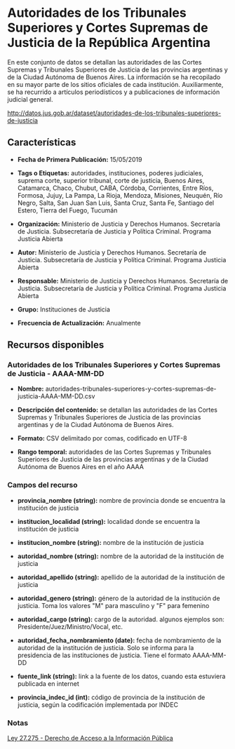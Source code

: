 Autoridades de los Tribunales Superiores y Cortes Supremas de Justicia de la República Argentina
================================================================================================

En este conjunto de datos se detallan las autoridades de las Cortes Supremas y Tribunales Superiores de Justicia de las provincias argentinas y de la Ciudad Autónoma de Buenos Aires. La información se ha recopilado en su mayor parte de los sitios oficiales de cada institución. Auxiliarmente, se ha recurrido a artículos periodísticos y a publicaciones de información judicial general.

http://datos.jus.gob.ar/dataset/autoridades-de-los-tribunales-superiores-de-justicia

Características
---------------

-   **Fecha de Primera Publicación:** 15/05/2019

-   **Tags o Etiquetas:** autoridades, instituciones, poderes judiciales, suprema corte, superior tribunal, corte de justicia, Buenos Aires, Catamarca, Chaco, Chubut, CABA, Córdoba, Corrientes, Entre Ríos, Formosa, Jujuy, La Pampa, La Rioja, Mendoza, Misiones, Neuquén, Río Negro, Salta, San Juan San Luis, Santa Cruz, Santa Fe, Santiago del Estero, Tierra del Fuego, Tucumán

-   **Organización:** Ministerio de Justicia y Derechos Humanos. Secretaría de Justicia. Subsecretaría de Justicia y Política Criminal. Programa Justicia Abierta

-   **Autor:** Ministerio de Justicia y Derechos Humanos. Secretaría de Justicia. Subsecretaría de Justicia y Política Criminal. Programa Justicia Abierta

-   **Responsable:** Ministerio de Justicia y Derechos Humanos. Secretaría de Justicia. Subsecretaría de Justicia y Política Criminal. Programa Justicia Abierta

-   **Grupo:** Instituciones de Justicia

-   **Frecuencia de Actualización:** Anualmente

Recursos disponibles
--------------------

### Autoridades de los Tribunales Superiores y Cortes Supremas de Justicia - AAAA-MM-DD

-   **Nombre:** autoridades-tribunales-superiores-y-cortes-supremas-de-justicia-AAAA-MM-DD.csv

-   **Descripción del contenido:** se detallan las autoridades de las Cortes Supremas y Tribunales Superiores de Justicia de las provincias argentinas y de la Ciudad Autónoma de Buenos Aires.

-   **Formato:** CSV delimitado por comas, codificado en UTF-8

-   **Rango temporal:** autoridades de las Cortes Supremas y Tribunales Superiores de Justicia de las provincias argentinas y de la Ciudad Autónoma de Buenos Aires en el año AAAA

### Campos del recurso

-   **provincia_nombre (string):** nombre de provincia donde se encuentra la institución de justicia

-   **institucion_localidad (string):** localidad donde se encuentra la institución de justicia

-   **institucion_nombre (string):** nombre de la institución de justicia

-   **autoridad_nombre (string):** nombre de la autoridad de la institución de justicia

-   **autoridad_apellido (string):** apellido de la autoridad de la institución de justicia

-   **autoridad_genero (string):** género de la autoridad de la institución de justicia. Toma los valores "M" para masculino y "F" para femenino

-   **autoridad_cargo (string):** cargo de la autoridad. algunos ejemplos son: Presidente/Juez/Ministro/Vocal, etc.

-   **autoridad_fecha_nombramiento (date):** fecha de nombramiento de la autoridad de la institución de justicia. Solo se informa para la presidencia de las instituciones de justicia. Tiene el formato AAAA-MM-DD

-   **fuente_link (string):** link a la fuente de los datos, cuando esta estuviera publicada en internet

-   **provincia_indec_id (int):** código de provincia de la institución de justicia, según la codificación implementada por INDEC

### Notas

[Ley 27.275 - Derecho de Acceso a la Información Pública](http://servicios.infoleg.gob.ar/infolegInternet/anexos/265000-269999/265949/norma.htm)
